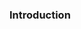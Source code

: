 <div id="title">

### Introduction
</div>

<div id="body">

<include src="basic/container-inParent-asPanel.md" boilerplate />

</div>
